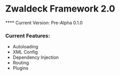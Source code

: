 # Zwaldeck Framework 2.0

**** Current Version: Pre-Alpha 0.1.0

### Current Features:
- Autoloading
- XML Config
- Dependency Injection
- Routing
- Plugins





